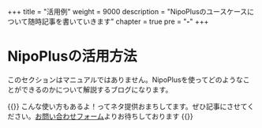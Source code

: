 +++
title = "活用例"
weight = 9000
description = "NipoPlusのユースケースについて随時記事を書いていきます"
chapter = true
pre = "<b>-</b>"
+++


# NipoPlusの活用方法

このセクションはマニュアルではありません。NipoPlusを使ってどのようなことができるのかについて解説するブログになります。

{{<alice pos="right" icon="please">}}
こんな使い方もあるよ！ってネタ提供おまちしてます。ぜひ記事にさせてください。[お問い合わせフォーム](/system/inquery/)よりお待ちしております
{{</alice>}}
